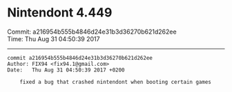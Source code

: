 # Nintendont 4.449
Commit: a216954b555b4846d24e31b3d36270b621d262ee  
Time: Thu Aug 31 04:50:39 2017   

-----

```
commit a216954b555b4846d24e31b3d36270b621d262ee
Author: FIX94 <fix94.1@gmail.com>
Date:   Thu Aug 31 04:50:39 2017 +0200

    fixed a bug that crashed nintendont when booting certain games
```
